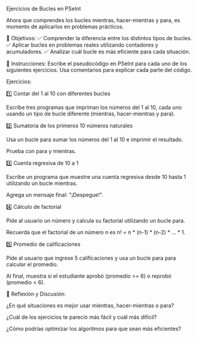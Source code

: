 Ejercicios de Bucles en PSeInt 

Ahora que comprendes los bucles mientras, hacer-mientras y para, es momento de aplicarlos en problemas prácticos. 

📌 Objetivos: 
✅ Comprender la diferencia entre los distintos tipos de bucles. 
✅ Aplicar bucles en problemas reales utilizando contadores y acumuladores. 
✅ Analizar cuál bucle es más eficiente para cada situación. 

📌 Instrucciones: 
Escribe el pseudocódigo en PSeInt para cada uno de los siguientes ejercicios. Usa comentarios para explicar cada parte del código. 

Ejercicios: 

1️⃣ Contar del 1 al 10 con diferentes bucles 

Escribe tres programas que impriman los números del 1 al 10, cada uno usando un tipo de bucle diferente (mientras, hacer-mientras y para). 

2️⃣ Sumatoria de los primeros 10 números naturales 

Usa un bucle para sumar los números del 1 al 10 e imprimir el resultado. 

Prueba con para y mientras. 

3️⃣ Cuenta regresiva de 10 a 1 

Escribe un programa que muestre una cuenta regresiva desde 10 hasta 1 utilizando un bucle mientras. 

Agrega un mensaje final: "¡Despegue!". 

4️⃣ Cálculo de factorial 

Pide al usuario un número y calcula su factorial utilizando un bucle para. 

Recuerda que el factorial de un número n es n! = n * (n-1) * (n-2) * ... * 1. 

5️⃣ Promedio de calificaciones 

Pide al usuario que ingrese 5 calificaciones y usa un bucle para para calcular el promedio. 

Al final, muestra si el estudiante aprobó (promedio >= 6) o reprobó (promedio < 6). 

 

📌 Reflexión y Discusión: 

¿En qué situaciones es mejor usar mientras, hacer-mientras o para? 

¿Cuál de los ejercicios te pareció más fácil y cuál más difícil? 

¿Cómo podrías optimizar los algoritmos para que sean más eficientes? 

 